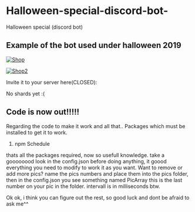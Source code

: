 # Halloween-special-discord-bot-
Halloween special (discord bot)


## Example of the bot used under halloween 2019

<img>[![Shop](https://wad0.000webhostapp.com/images/Halloween%20bot/Skjermbilde2.PNG)](https://wad0.000webhostapp.com/images/Halloween%20bot/Skjermbilde2.PNG)

<img>[![Shop2](https://wad0.000webhostapp.com/images/Halloween%20bot/image1.png)](https://wad0.000webhostapp.com/images/Halloween%20bot/image1.png)


Invite it to your server here(CLOSED): 


No shards yet :(


## Code is now out!!!!!
Regarding the code to make it work and all that..
Packages which must be installed to get it to work.
  1. npm Schedule
  
thats all the packages required, now so usefull knowledge.
take a goooooood look in the config.json before doing anything, it goood everything you need to modify to work it as you want.
Want to remove or add more pics? name the pics numbers and place them into the pics folder, then in the config.json you see something named PicArray this is the last number on your pic in the folder.
intervall is in milliseconds btw.

Ok ok, i think you can figure out the rest, so good luck and dont be afraid to ask me^^

